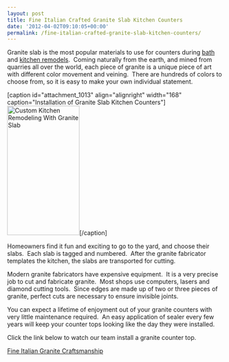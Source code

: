 ```yaml
---
layout: post
title: Fine Italian Crafted Granite Slab Kitchen Counters
date: '2012-04-02T09:10:05+00:00'
permalink: /fine-italian-crafted-granite-slab-kitchen-counters/
---
```

Granite slab is the most popular materials to use for counters during <a href="http://www.murraylampert.com/san-diego-bathroom-remodeling-services/">bath</a> and <a href="http://www.murraylampert.com/san-diego-kitchen-remodeling-services/">kitchen remodels</a>.  Coming naturally from the earth, and mined from quarries all over the world, each piece of granite is a unique piece of art with different color movement and veining.  There are hundreds of colors to choose from, so it is easy to make your own individual statement.

[caption id="attachment_1013" align="alignright" width="168" caption="Installation of Granite Slab Kitchen Counters"]<img class="size-medium wp-image-1013" title="Granite Slab Kitchen Counters" src="http://www.murraylampert.com/wp-content/uploads/2012/04/2012-03-28_13-38-40_177-150x150.jpg" alt="Custom Kitchen Remodeling With Granite Slab" width="168" height="300" />[/caption]

Homeowners find it fun and exciting to go to the yard, and choose their slabs.  Each slab is tagged and numbered.  After the granite fabricator templates the kitchen, the slabs are transported for cutting.

Modern granite fabricators have expensive equipment.  It is a very precise job to cut and fabricate granite.  Most shops use computers, lasers and diamond cutting tools.  Since edges are made up of two or three pieces of granite, perfect cuts are necessary to ensure invisible joints.

You can expect a lifetime of enjoyment out of your granite counters with very little maintenance required.  An easy application of sealer every few years will keep your counter tops looking like the day they were installed.

Click the link below to watch our team install a granite counter top.

<a href="http://murraylampert.com/wp-content/uploads/2012/04/GraniteSlab.wmv">Fine Italian Granite Craftsmanship</a>

&nbsp;
